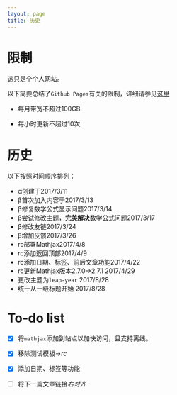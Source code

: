 ```yaml
---
layout: page
title: 历史
---
```


# 限制

这只是个个人网站。

以下简要总结了`Github Pages`有关的限制，详细请参见[这里](https://help.github.com/articles/what-is-github-pages/#usage-limits)

- 每月带宽不超过100GB

- 每小时更新不超过10次

# 历史

以下按照时间顺序排列：

- α创建于2017/3/11
- β首次加入内容于2017/3/13
- β修复数学公式显示问题2017/3/14
- β尝试修改主题，**完美解决**数学公式问题2017/3/17
- β修改友链2017/3/24
- β增加反馈2017/3/26
- rc部署Mathjax2017/4/8
- rc添加返回顶部2017/4/9
- rc添加日期、标签、前后文章功能2017/4/22
- rc更新Mathjax版本2.7.0->2.7.1 2017/4/29
- 更改主题为`leap-year` 2017/8/28
- 统一从一级标题开始 2017/8/28


# To-do list

- [x] 将`mathjax`添加到站点以加快访问，且支持离线。

- [x] 移除测试模板->*rc*

- [x] 添加日期、标签等功能

- [ ] 将下一篇文章链接*右对齐*

